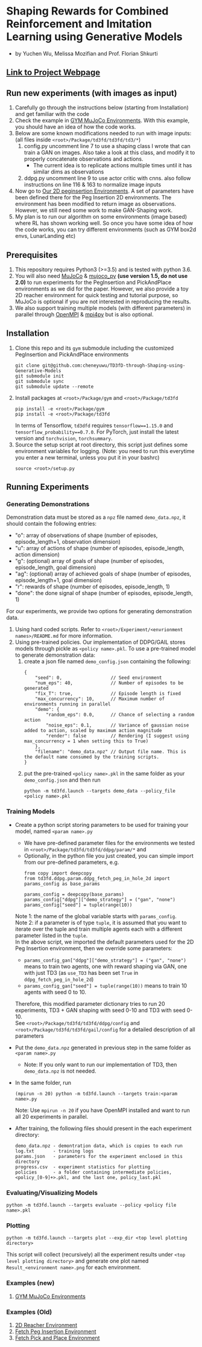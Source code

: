 # Shaping Rewards for Combined Reinforcement and Imitation Learning using Generative Models
- by Yuchen Wu, Melissa Mozifian and Prof. Florian Shkurti

## [Link to Project Webpage](http://www.cs.toronto.edu/~florian/rl_with_shaping/)

## Run new experiments (with images as input)
1. Carefully go through the instructions below (starting from Installation) and get familiar with the code
2. Check the example in [GYM MuJoCo Environments](./Experiment/GymMujoco). With this example, you should have an idea of how the code works.
3. Below are some known modifications needed to run with image inputs: (all files inside `<root>/Package/td3fd/td3fd/td3/*`)
    1. config.py uncomment line 7 to use a shaping class I wrote that can train a GAN on images. Also take a look at this class, and modify it to properly concatenate observations and actions.
        - The current idea is to replicate actions multiple times until it has similar dims as observations
    2. ddpg.py uncomment line 9 to use actor critic with cnns. also follow instructions on line 116 & 163 to normalize image inputs
4. Now go to [Our 2D peginsertion Environments](./Experiment/FetchPegInsertion2D). A set of parameters have been defined there for the Peg Insertion 2D environments. The environment has been modified to return image as observations. However, we still need some work to make GAN-Shaping work.
5. My plan is to run our algorithm on some environments (image based) where RL has shown working well. So once you have some idea of how the code works, you can try different environments (such as GYM box2d envs, LunarLanding etc)


## Prerequisites
1. This repository requires Python3 (>=3.5) and is tested with python 3.6.
2. You will also need [MuJoCo](http://mujoco.org/) & [mujoco_py](https://github.com/openai/mujoco-py) **(use version 1.5, do not use 2.0)** to run experiments for the PegInsertion and PickAndPlace environments as we did for the paper. However, we also provide a toy 2D reacher environment for quick testing and tutorial purpose, so MuJoCo is optional if you are not interested in reproducing the results.
3. We also support training multiple models (with different parameters) in parallel through [OpenMPI](https://www.open-mpi.org/) & [mpi4py](https://mpi4py.readthedocs.io/en/stable/) but is also optional.


## Installation
1. Clone this repo and its `gym` submodule including the customized PegInsertion and PickAndPlace environments
    ```
    git clone git@github.com:cheneyuwu/TD3fD-through-Shaping-using-Generative-Models
    git submodule init
    git submodule sync
    git submodule update --remote
    ```
2. Install packages at `<root>/Package/gym` and  `<root>/Package/td3fd`
    ```
    pip install -e <root>/Package/gym
    pip install -e <root>/Package/td3fd
    ```
    In terms of Tensorflow, `td3dfd` requires `tensorflow==1.15.0` and `tensorflow_probability==0.7.0`.
    For PyTorch, just install the latest version and `torchvision`, `torchsummary`.
3. Source the setup script at root directory, this script just defines some environment variables for logging. (Note: you need to run this everytime you enter a new terminal, unless you put it in your bashrc)
    ```
    source <root>/setup.py
    ```

## Running Experiments

### Generating Demonstrations
Demonstration data must be stored as a `npz` file named `demo_data.npz`, it should contain the following entries:
- "o": array of observations of shape (number of episodes, episode_length+1, observation dimension)
- "u": array of actions of shape (number of episodes, episode_length, action dimension)
- "g": (optional) array of goals of shape (number of episodes, episode_length, goal dimension)
- "ag": (optional) array of achieved goals of shape (number of episodes, episode_length+1, goal dimension)
- "r": rewards of shape (number of episodes, episode_length, 1)
- "done": the done signal of shape (number of episodes, episode_length, 1)

For our experiments, we provide two options for generating demonstration data.
1. Using hard coded scripts. Refer to `<root>/Experiment/<envrionment names>/README.md` for more information.
2. Using pre-trained policies. Our implementation of DDPG/GAIL stores models through pickle as `<policy name>.pkl`. To use a pre-trained model to generate demonstration data:
    1. create a json file named `demo_config.json` containing the following:
        ```
        {
            "seed": 0,                  // Seed environment
            "num_eps": 40,              // Number of episodes to be generated
            "fix_T": true,              // Episode length is fixed
            "max_concurrency": 10,      // Maximum number of environments running in parallel
            "demo": {
                "random_eps": 0.0,      // Chance of selecting a random action
                "noise_eps": 0.1,       // Variance of gaussian noise added to action, scaled by maximum action magnitude
                "render": false         // Rendering (I suggest using max_concurrency = 1 when setting this to True)
            },
            "filename": "demo_data.npz" // Output file name. This is the default name consumed by the training scripts.
        }
        ```
    2. put the pre-trained `<policy name>.pkl` in the same folder as your `demo_config.json` and then run
        ```
        python -m td3fd.launch --targets demo_data --policy_file <policy name>.pkl
        ```

### Training Models
- Create a python script storing parameters to be used for training your model, named `<param name>.py`
    - We have pre-defined parameter files for the environments we tested in `<root>/Package/td3fd/td3fd/ddpg/param/*` and
    - Optionally, in the python file you just created, you can simple import from our pre-defined parameters, e.g.
        ```
        from copy import deepcopy
        from td3fd.ddpg.param.ddpg_fetch_peg_in_hole_2d import params_config as base_params

        params_config = deepcopy(base_params)
        params_config["ddpg"]["demo_strategy"] = ("gan", "none")
        params_config["seed"] = tuple(range(10))
        ```
    Note 1: the name of the global variable starts with `params_config`. \
    Note 2: if a parameter is of type `tuple`, it is assumed that you want to iterate over the tuple and train multiple agents each with a different parameter listed in the `tuple`. \
    In the above script, we imported the default parameters used for the 2D Peg Insertion environment, then we override some parameters:
    - `params_config_gan["ddpg"]["demo_strategy"] = ("gan", "none")` means to train two agents, one with reward shaping via GAN, one with just TD3 (as `use_TD3` has been set `True` in `ddpg_fetch_peg_in_hole_2d`)
    - `params_config_gan["seed"] = tuple(range(10))` means to train 10 agents with seed 0 to 10.

    Therefore, this modified parameter dictionary tries to run 20 experiments, TD3 + GAN shaping with seed 0-10 and TD3 with seed 0-10. \
    See `<root>/Package/td3fd/td3fd/ddpg/config` and `<root>/Package/td3fd/td3fd/gail/config` for a detailed description of all parameters
- Put the `demo_data.npz` generated in previous step in the same folder as `<param name>.py`
    - Note: If you only want to run our implementation of TD3, then `demo_data.npz` is not needed.
- In the same folder, run
    ```
    (mpirun -n 20) python -m td3fd.launch --targets train:<param name>.py
    ```
    Note: Use `mpirun -n 20` if you have OpenMPI installed and want to run all 20 experiments in parallel.
- After training, the following files should present in the each experiment directory:
    ```
    demo_data.npz - demontration data, which is copies to each run
    log.txt       - training logs
    params.json   - parameters for the experiment enclosed in this directory
    progress.csv  - experiment statistics for plotting
    policies      - a folder containing intermediate policies, <policy_[0-9]+>.pkl, and the last one, policy_last.pkl
    ```

### Evaluating/Visualizing Models
```
python -m td3fd.launch --targets evaluate --policy <policy file name>.pkl
```

### Plotting
```
python -m td3fd.launch --targets plot --exp_dir <top level plotting directory>
```
This script will collect (recursively) all the experiment results under `<top level plotting directory>` and generate one plot named `Result_<environment name>.png` for each environment.

### Examples (new)
1. [GYM MuJoCo Environments](./Experiment/GymMujoco)

### Examples (Old)
1. [2D Reacher Environment](./Experiment/Reacher2D)
2. [Fetch Peg Insertion Environment](./Experiment/FetchPegInsertion)
3. [Fetch Pick and Place Environment](./Experiment/FetchPickAndPlace)